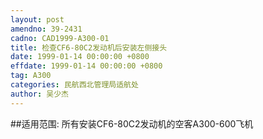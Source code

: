 ```yaml
---
layout: post
amendno: 39-2431
cadno: CAD1999-A300-01
title: 检查CF6-80C2发动机后安装左侧接头
date: 1999-01-14 00:00:00 +0800
effdate: 1999-01-14 00:00:00 +0800
tag: A300
categories: 民航西北管理局适航处
author: 吴少杰
---
```


##适用范围:
所有安装CF6-80C2发动机的空客A300-600飞机

